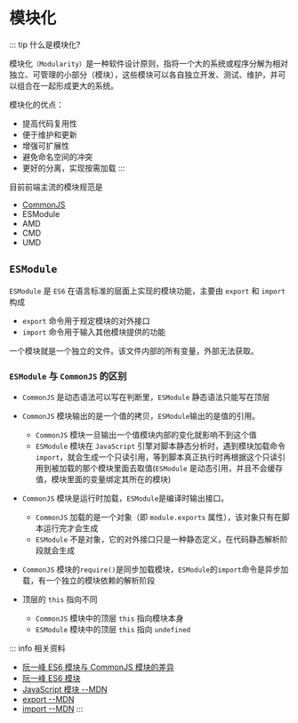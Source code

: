 # 模块化

::: tip 什么是模块化?

模块化`（Modularity）`是一种软件设计原则，指将一个大的系统或程序分解为相对独立、可管理的小部分（模块），这些模块可以各自独立开发、测试、维护，并可以组合在一起形成更大的系统。

模块化的优点：

- 提高代码复用性
- 便于维护和更新
- 增强可扩展性
- 避免命名空间的冲突
- 更好的分离，实现按需加载
  :::

目前前端主流的模块规范是

- [<u>CommonJS</u>](/node/norm/commonJs.md)
- ESModule
- AMD
- CMD
- UMD

## `ESModule`

`ESModule` 是 `ES6` 在语言标准的层面上实现的模块功能，主要由 `export` 和 `import` 构成

- `export` 命令用于规定模块的对外接口
- `import` 命令用于输入其他模块提供的功能

一个模块就是一个独立的文件。该文件内部的所有变量，外部无法获取。

### `ESModule` 与 `CommonJS` 的区别

- `CommonJS` 是动态语法可以写在判断里，`ESModule` 静态语法只能写在顶层

- `CommonJS` 模块输出的是一个值的拷贝，`ESModule`输出的是值的引用。

  - `CommonJS` 模块一旦输出一个值模块内部的变化就影响不到这个值
  - `ESModule` 模块在 `JavaScript` 引擎对脚本静态分析时，遇到模块加载命令 `import`，就会生成一个只读引用，等到脚本真正执行时再根据这个只读引用到被加载的那个模块里面去取值(`ESModule` 是动态引用，并且不会缓存值，模块里面的变量绑定其所在的模块)

- `CommonJS` 模块是运行时加载，`ESModule`是编译时输出接口。
  - `CommonJS` 加载的是一个对象（即 `module.exports` 属性），该对象只有在脚本运行完才会生成
  - `ESModule` 不是对象，它的对外接口只是一种静态定义，在代码静态解析阶段就会生成
- `CommonJS` 模块的`require()`是同步加载模块，`ESModule`的`import`命令是异步加载，有一个独立的模块依赖的解析阶段

- 顶层的 `this` 指向不同
  - `CommonJS` 模块中的顶层 `this` 指向模块本身
  - `ESModule` 模块中的顶层 `this` 指向 `undefined`

::: info 相关资料

- [阮一峰 ES6 模块与 CommonJS 模块的差异](https://es6.ruanyifeng.com/#docs/module-loader#ES6-%E6%A8%A1%E5%9D%97%E4%B8%8E-CommonJS-%E6%A8%A1%E5%9D%97%E7%9A%84%E5%B7%AE%E5%BC%82)
- [阮一峰 ES6 模块](https://es6.ruanyifeng.com/#docs/module)
- [JavaScript 模块 --MDN](https://developer.mozilla.org/zh-CN/docs/Web/JavaScript/Guide/Modules)
- [export --MDN](https://developer.mozilla.org/zh-CN/docs/Web/JavaScript/Reference/Statements/export)
- [import --MDN](https://developer.mozilla.org/zh-CN/docs/Web/JavaScript/Reference/Statements/import)
  :::
